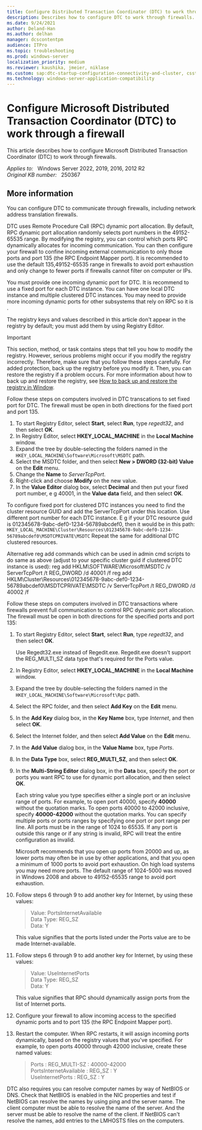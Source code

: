 ```yaml
---
title: Configure Distributed Transaction Coordinator (DTC) to work through a firewall
description: Describes how to configure DTC to work through firewalls.
ms.date: 9/24/2021
author: Deland-Han
ms.author: delhan
manager: dcscontentpm
audience: ITPro
ms.topic: troubleshooting
ms.prod: windows-server
localization_priority: medium
ms.reviewer: kaushika, jmeier, niklase
ms.custom: sap:dtc-startup-configuration-connectivity-and-cluster, csstroubleshoot
ms.technology: windows-server-application-compatibility
---
```

# Configure Microsoft Distributed Transaction Coordinator (DTC) to work through a firewall

This article describes how to configure Microsoft Distributed Transaction Coordinator (DTC) to work through firewalls.

_Applies to:_ &nbsp; Windows Server 2022, 2019, 2016, 2012 R2  
_Original KB number:_ &nbsp; 250367

## More information

You can configure DTC to communicate through firewalls, including network address translation firewalls.

DTC uses Remote Procedure Call (RPC) dynamic port allocation. By default, RPC dynamic port allocation randomly selects port numbers in the 49152-65535 range. By modifying the registry, you can control which ports RPC dynamically allocates for incoming communication. You can then configure your firewall to confine incoming external communication to only those ports and port 135 (the RPC Endpoint Mapper port). It is recommended to use the default 135,49152-65535 range in firewalls to avoid port exhaustion and only change to fewer ports if firewalls cannot filter on computer or IPs.  

You must provide one incoming dynamic port for DTC. It is recommend to use a fixed port for each DTC instance. You can have one local DTC instance and multiple clustered DTC instances. You may need to provide more incoming dynamic ports for other subsystems that rely on RPC so it is .

The registry keys and values described in this article don't appear in the registry by default; you must add them by using Registry Editor.

> [!IMPORTANT]
> This section, method, or task contains steps that tell you how to modify the registry. However, serious problems might occur if you modify the registry incorrectly. Therefore, make sure that you follow these steps carefully. For added protection, back up the registry before you modify it. Then, you can restore the registry if a problem occurs. For more information about how to back up and restore the registry, see [How to back up and restore the registry in Window](https://support.microsoft.com/help/322756).

Follow these steps on computers involved in DTC transcations to set fixed port for DTC. The firewall must be open in both directions for the fixed port and port 135. 

1. To start Registry Editor, select **Start**, select **Run**, type *regedt32*, and then select **OK**.
2. In Registry Editor, select **HKEY_LOCAL_MACHINE** in the **Local Machine** window.
3. Expand the tree by double-selecting the folders named in the `HKEY_LOCAL_MACHINE\Software\Microsoft\MSDTC` path.
4. Select the MSDTC folder, and then select **New > DWORD (32-bit) Value** on the **Edit** menu.
5. Change the **Name** to *ServerTcpPort*.
6. Right-click and choose **Modify** on the new value.
7. In the **Value Editor** dialog box, select **Decimal** and then put your fixed port number, e g 40001, in the **Value data** field, and then select **OK**.

To configure fixed port for clustered DTC instances you need to find the cluster resource GUID and add the ServerTcpPort under this location. Use different port number for each DTC instance. E g if your DTC resource guid is 012345678-9abc-def0-1234-56789abcdef0, then it would be in this path:
`HKEY_LOCAL_MACHINE\Cluster\Resources\012345678-9abc-def0-1234-56789abcdef0\MSDTCPRIVATE\MSDTC`
Repeat the same for additional DTC clustered resources. 

Alternative reg add commands which can be used in admin cmd scripts to do same as above (adjust to your specific cluster guid if clustered DTC instance is used):
reg add HKLM\SOFTWARE\Microsoft\MSDTC /v ServerTcpPort /t REG_DWORD /d 40001 /f 
reg add HKLM\Cluster\Resources\012345678-9abc-def0-1234-56789abcdef0\MSDTCPRIVATE\MSDTC /v ServerTcpPort /t REG_DWORD /d 40002 /f


Follow these steps on computers involved in DTC transactions where firewalls prevent full communication to control RPC dynamic port allocation. The firewall must be open in both directions for the specified ports and port 135:

1. To start Registry Editor, select **Start**, select **Run**, type *regedt32*, and then select **OK**.

   Use Regedt32.exe instead of Regedit.exe. Regedit.exe doesn't support the REG_MULTI_SZ data type that's required for the Ports value.

2. In Registry Editor, select **HKEY_LOCAL_MACHINE** in the **Local Machine** window.
3. Expand the tree by double-selecting the folders named in the `HKEY_LOCAL_MACHINE\Software\Microsoft\Rpc` path.

4. Select the RPC folder, and then select **Add Key** on the **Edit** menu.
5. In the **Add Key** dialog box, in the **Key Name** box, type *Internet*, and then select **OK**.
6. Select the Internet folder, and then select **Add Value** on the **Edit** menu.
7. In the **Add Value** dialog box, in the **Value Name** box, type *Ports*.
8. In the **Data Type** box, select **REG_MULTI_SZ**, and then select **OK**.
9. In the **Multi-String Editor** dialog box, in the **Data** box, specify the port or ports you want RPC to use for dynamic port allocation, and then select **OK**.

   Each string value you type specifies either a single port or an inclusive range of ports. For example, to open port 40000, specify **40000** without the quotation marks. To open ports 40000 to 42000 inclusive, specify **40000-42000** without the quotation marks. You can specify multiple ports or ports ranges by specifying one port or port range per line. All ports must be in the range of 1024 to 65535. If any port is outside this range or if any string is invalid, RPC will treat the entire configuration as invalid.

   Microsoft recommends that you open up ports from 20000 and up, as lower ports may often be in use by other applications, and that you open a minimum of 1000 ports to avoid port exhaustion. On high load systems you may need more ports. The default range of 1024-5000 was moved in Windows 2008 and above to 49152-65535 range to avoid port exhaustion. 

10. Follow steps 6 through 9 to add another key for Internet, by using these values:

    > Value: PortsInternetAvailable  
    Data Type: REG_SZ  
    Data: Y

    This value signifies that the ports listed under the Ports value are to be made Internet-available.

11. Follow steps 6 through 9 to add another key for Internet, by using these values:

    > Value: UseInternetPorts  
    Data Type: REG_SZ  
    Data: Y

    This value signifies that RPC should dynamically assign ports from the list of Internet ports.

12. Configure your firewall to allow incoming access to the specified dynamic ports and to port 135 (the RPC Endpoint Mapper port).

13. Restart the computer. When RPC restarts, it will assign incoming ports dynamically, based on the registry values that you've specified. For example, to open ports 40000 through 42000 inclusive, create these named values:

    > Ports : REG_MULTI-SZ : 40000-42000  
    PortsInternetAvailable : REG_SZ : Y  
    UseInternetPorts : REG_SZ : Y

DTC also requires you can resolve computer names by way of NetBIOS or DNS. Check that NetBIOS is enabled in the NIC properties and test if NetBIOS can resolve the names by using ping and the server name. The client computer must be able to resolve the name of the server. And the server must be able to resolve the name of the client. If NetBIOS can't resolve the names, add entries to the LMHOSTS files on the computers.
